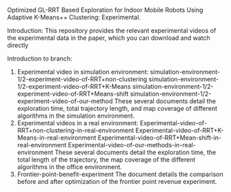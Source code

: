 Optimized GL-RRT Based Exploration for Indoor Mobile Robots Using Adaptive K-Means++ Clustering: Experimental.

Introduction:
  This repository provides the relevant experimental videos of the experimental data in the paper, which you can download and watch directly

Introduction to branch:
   1. Experimental video in simulation environment:
     simulation-environment-1/2-experiment-video-of-RRT+non-clustering
     simulation-environment-1/2-experiment-video-of-RRT+K-Means
     simulation-environment-1/2-experiment-video-of-RRT+Means-shift
     simulation-environment-1/2-experiment-video-of-our-method
   These several documents detail the exploration time, total trajectory length, and map coverage of different algorithms in the simulation environment.
   2. Experimental videos in a real environment:
     Experimental-video-of-RRT+non-clustering-in-real-environment
     Experimental-video-of-RRT+K-Means-in-real-environment
     Experimental-video-of-RRT+Mean-shift-in-real-environment
     Experimental-video-of-our-methods-in-real-environment
   These several documents detail the exploration time, the total length of the trajectory, the map coverage of the different algorithms in the office environment.
   3. Frontier-point-benefit-experiment
   The document details the comparison before and after optimization of the frontier point revenue experiment.
